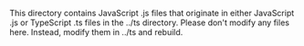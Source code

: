 This directory contains JavaScript .js files that originate in either JavaScript .js or TypeScript .ts files in the ../ts directory.
Please don't modify any files here.  Instead, modify them in ../ts and rebuild.
